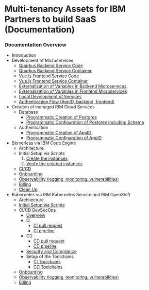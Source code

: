 # Multi-tenancy Assets for IBM Partners to build SaaS (Documentation)

### Documentation Overview

* Introduction
* Development of Microservices
    * [Quarkus Backend Service Code](https://github.com/IBM/multi-tenancy-documentation/blob/main/documentation/development_of_microservices/backend-service-impl.md)
    * [Quarkus Backend Service Container](https://github.com/IBM/multi-tenancy-documentation/blob/main/documentation/development_of_microservices/backend-service-container.md)
    * [Vue.js Frontend Service Code](https://github.com/IBM/multi-tenancy-documentation/blob/main/documentation/development_of_microservices/frontend-service-code.md)
    * [Vue.js Frontend Service Container](https://github.com/IBM/multi-tenancy-documentation/blob/main/documentation/development_of_microservices/frontend-service-container.md)
    * [Externalization of Variables in Backend Microservices](https://github.com/IBM/multi-tenancy-documentation/blob/main/documentation/development_of_microservices/externalization-of-variables-in-backend-microservices.md)
    * [Externalization of Variables in Frontend Microservices](https://github.com/IBM/multi-tenancy-documentation/blob/main/documentation/development_of_microservices/externalization-of-variables-in-frontend-microservices.md)
    * [Local Development of Services](https://github.com/IBM/multi-tenancy-documentation/blob/main/documentation/development_of_microservices/local-development.md)
    * [Authentication Flow (AppID, backend, frontend)](https://github.com/IBM/multi-tenancy-documentation/blob/main/documentation/development_of_microservices/authentication-flow-appip-backend-frontend.md)
* Creation of managed IBM Cloud Services
    * Database
        * [Programmatic Creation of Postgres](https://github.com/IBM/multi-tenancy-documentation/blob/main/documentation/creation-of-managed-ibm-cloud-services/create-postgres.md)
        * [Programmatic Configuration of Postgres including Schema](https://github.com/IBM/multi-tenancy-documentation/blob/main/documentation/creation-of-managed-ibm-cloud-services/create-postgres-schema.md)
    * Authentication
        * [Programmatic Creation of AppID](https://github.com/IBM/multi-tenancy-documentation/blob/main/documentation/creation-of-managed-ibm-cloud-services/create-appid.md)
        * [Programmatic Configuration of AppID](https://github.com/IBM/multi-tenancy-documentation/blob/main/documentation/creation-of-managed-ibm-cloud-services/configure-appid.md)
* Serverless via IBM Code Engine
    * Architecture
    * Initial Setup via Scripts
        1. [Create the instances](https://github.com/IBM/multi-tenancy-documentation/blob/main/documentation/serverless-via-ibm-code-engine/ce-setup-create-the-instances.md)
        2. [Verify the created instances](https://github.com/IBM/multi-tenancy-documentation/blob/main/documentation/serverless-via-ibm-code-engine/ce-verify-the-created-instances.md) 
    * [CI/CD](https://github.com/IBM/multi-tenancy-documentation/blob/main/documentation/serverless-via-ibm-code-engine/serverless-cicd.md)
    * [Onboarding](https://github.com/IBM/multi-tenancy-documentation/blob/main/documentation/serverless-via-ibm-code-engine/code-engine-onboarding.md)
    * [Observability (logging, monitoring, vulnerabilities)](documentation/observability.md)
    * [Billing](https://github.com/IBM/multi-tenancy-documentation/blob/main/documentation/serverless-via-ibm-code-engine/code-engine-billing.md)
    * [Clean Up](https://github.com/IBM/multi-tenancy-documentation/blob/main/documentation/serverless-via-ibm-code-engine/ce_clean_up.md)
* Kubernetes via IBM Kubernetes Service and IBM OpenShift
    * Architecture
    * [Initial Setup via Scripts](https://github.com/IBM/multi-tenancy-documentation/blob/main/documentation/automation/terraform/3-Provisionning-A-Kubernetes-Based-Infrastructure.md)
    * CI/CD DevSecOps
        * [Overview](https://github.com/IBM/multi-tenancy-documentation/blob/main/documentation/kubernetes-via-ibm-kubernetes-service-and-ibm-openshift/devsecops-overview.md)
        * CI
            * [CI pull request](https://github.com/IBM/multi-tenancy-documentation/blob/main/documentation/kubernetes-via-ibm-kubernetes-service-and-ibm-openshift/ci-pull-request.md)
            * [CI pipeline](https://github.com/IBM/multi-tenancy-documentation/blob/main/documentation/kubernetes-via-ibm-kubernetes-service-and-ibm-openshift/ci-pipeline.md)
        * CD
            * [CD pull request](https://github.com/IBM/multi-tenancy-documentation/blob/main/documentation/kubernetes-via-ibm-kubernetes-service-and-ibm-openshift/cd-pull-request.md)
            * [CD pipeline](https://github.com/IBM/multi-tenancy-documentation/blob/main/documentation/kubernetes-via-ibm-kubernetes-service-and-ibm-openshift/cd-pipeline.md)
        * [Security and Compliance](https://github.com/IBM/multi-tenancy-documentation/blob/main/documentation/kubernetes-via-ibm-kubernetes-service-and-ibm-openshift/security-and-compliance.md)
        * Setup of the Toolchains
            * [CI Toolchains](https://github.com/IBM/multi-tenancy-documentation/blob/main/documentation/k8s/3-ci-cd/README_ci.md)
            * [CD Toolchains](https://github.com/IBM/multi-tenancy-documentation/blob/main/documentation/k8s/3-ci-cd/README_cd.md)
    * [Onboarding](https://github.com/IBM/multi-tenancy-documentation/blob/main/documentation/kubernetes-via-ibm-kubernetes-service-and-ibm-openshift/k8s-onboarding.md)
    * [Observability (logging, monitoring, vulnerabilities)](https://github.com/IBM/multi-tenancy-documentation/blob/main/documentation/kubernetes-via-ibm-kubernetes-service-and-ibm-openshift/observability.md)
    * [Billing](https://github.com/IBM/multi-tenancy-documentation/blob/main/documentation/kubernetes-via-ibm-kubernetes-service-and-ibm-openshift/k8s-billing.md)
